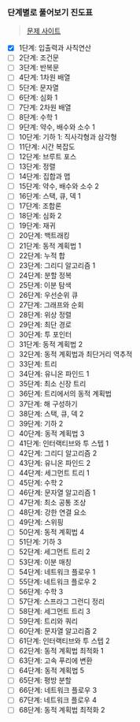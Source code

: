 ### 단계별로 풀어보기 진도표  
> [문제 사이트](https://www.acmicpc.net/step)

- [x] 1단계: 입출력과 사칙연산  
- [ ] 2단계: 조건문  
- [ ] 3단계: 반복문  
- [ ] 4단계: 1차원 배열  
- [ ] 5단계: 문자열  
- [ ] 6단계: 심화 1  
- [ ] 7단계: 2차원 배열  
- [ ] 8단계: 수학 1  
- [ ] 9단계: 약수, 배수와 소수 1  
- [ ] 10단계: 기하 1: 직사각형과 삼각형  
- [ ] 11단계: 시간 복잡도  
- [ ] 12단계: 브루트 포스  
- [ ] 13단계: 정렬  
- [ ] 14단계: 집합과 맵  
- [ ] 15단계: 약수, 배수와 소수 2  
- [ ] 16단계: 스택, 큐, 덱 1  
- [ ] 17단계: 조합론  
- [ ] 18단계: 심화 2  
- [ ] 19단계: 재귀  
- [ ] 20단계: 백트래킹  
- [ ] 21단계: 동적 계획법 1  
- [ ] 22단계: 누적 합  
- [ ] 23단계: 그리디 알고리즘 1  
- [ ] 24단계: 분할 정복  
- [ ] 25단계: 이분 탐색  
- [ ] 26단계: 우선순위 큐  
- [ ] 27단계: 그래프와 순회  
- [ ] 28단계: 위상 정렬  
- [ ] 29단계: 최단 경로  
- [ ] 30단계: 투 포인터  
- [ ] 31단계: 동적 계획법 2  
- [ ] 32단계: 동적 계획법과 최단거리 역추적  
- [ ] 33단계: 트리  
- [ ] 34단계: 유니온 파인드 1  
- [ ] 35단계: 최소 신장 트리  
- [ ] 36단계: 트리에서의 동적 계획법  
- [ ] 37단계: 해 구성하기  
- [ ] 38단계: 스택, 큐, 덱 2  
- [ ] 39단계: 기하 2  
- [ ] 40단계: 동적 계획법 3  
- [ ] 41단계: 인터랙티브와 투 스텝 1  
- [ ] 42단계: 그리디 알고리즘 2  
- [ ] 43단계: 유니온 파인드 2  
- [ ] 44단계: 세그먼트 트리 1  
- [ ] 45단계: 수학 2  
- [ ] 46단계: 문자열 알고리즘 1  
- [ ] 47단계: 최소 공통 조상  
- [ ] 48단계: 강한 연결 요소  
- [ ] 49단계: 스위핑  
- [ ] 50단계: 동적 계획법 4  
- [ ] 51단계: 기하 3  
- [ ] 52단계: 세그먼트 트리 2  
- [ ] 53단계: 이분 매칭  
- [ ] 54단계: 네트워크 플로우 1  
- [ ] 55단계: 네트워크 플로우 2  
- [ ] 56단계: 수학 3  
- [ ] 57단계: 스프라그 그런디 정리  
- [ ] 58단계: 세그먼트 트리 3  
- [ ] 59단계: 트리와 쿼리  
- [ ] 60단계: 문자열 알고리즘 2  
- [ ] 61단계: 인터랙티브와 투 스텝 2  
- [ ] 62단계: 동적 계획법 최적화 1  
- [ ] 63단계: 고속 푸리에 변환  
- [ ] 64단계: 동적 계획법 5  
- [ ] 65단계: 평방 분할  
- [ ] 66단계: 네트워크 플로우 3  
- [ ] 67단계: 네트워크 플로우 4  
- [ ] 68단계: 동적 계획법 최적화 2  
